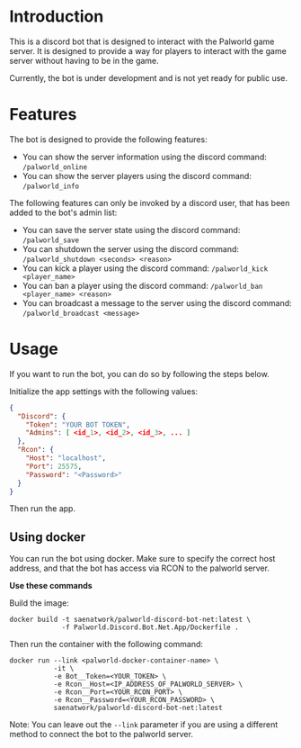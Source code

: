 ﻿# Introduction
This is a discord bot that is designed to interact with the Palworld game server. It is designed to provide a way for players to interact with the game server without having to be in the game.

Currently, the bot is under development and is not yet ready for public use.

# Features
The bot is designed to provide the following features:
- You can show the server information using the discord command: `/palworld_online`
- You can show the server players using the discord command: `/palworld_info`

The following features can only be invoked by a discord user, that has been added to the bot's admin list:
- You can save the server state using the discord command: `/palworld_save`
- You can shutdown the server using the discord command: `/palworld_shutdown <seconds> <reason>`
- You can kick a player using the discord command: `/palworld_kick <player_name>`
- You can ban a player using the discord command: `/palworld_ban <player_name> <reason>`
- You can broadcast a message to the server using the discord command: `/palworld_broadcast <message>`

# Usage
If you want to run the bot, you can do so by following the steps below.

Initialize the app settings with the following values:

```json
{
  "Discord": {
    "Token": "YOUR BOT TOKEN",
    "Admins": [ <id_1>, <id_2>, <id_3>, ... ]
  },
  "Rcon": {
    "Host": "localhost",
    "Port": 25575,
    "Password": "<Password>"
  }
}
```

Then run the app.

## Using docker
You can run the bot using docker. Make sure to specify the correct host address, and that the bot has access via RCON to the palworld server.

**Use these commands**

Build the image:
```
docker build -t saenatwork/palworld-discord-bot-net:latest \
             -f Palworld.Discord.Bot.Net.App/Dockerfile .
```

Then run the container with the following command:
```
docker run --link <palworld-docker-container-name> \
           -it \
           -e Bot__Token=<YOUR_TOKEN> \
           -e Rcon__Host=<IP_ADDRESS_OF_PALWORLD_SERVER> \
           -e Rcon__Port=<YOUR_RCON_PORT> \
           -e Rcon__Password=<YOUR_RCON_PASSWORD> \
           saenatwork/palworld-discord-bot-net:latest
```

Note: You can leave out the `--link` parameter if you are using a different method to connect the bot to the palworld server.